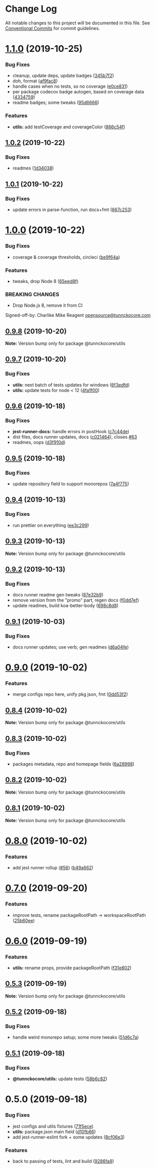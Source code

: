 # Change Log

All notable changes to this project will be documented in this file.
See [Conventional Commits](https://conventionalcommits.org) for commit guidelines.

# [1.1.0](https://github.com/tunnckoCore/opensource/compare/@tunnckocore/utils@1.0.2...@tunnckocore/utils@1.1.0) (2019-10-25)


### Bug Fixes

* cleanup, update deps, update badges ([345b7f2](https://github.com/tunnckoCore/opensource/commit/345b7f23e39481409ddc84d37308986462ada969))
* doh, format ([af9fac8](https://github.com/tunnckoCore/opensource/commit/af9fac844fb3d43fb43d39003eec18f482b6c6aa))
* handle cases when no tests, so no coverage ([e0ce831](https://github.com/tunnckoCore/opensource/commit/e0ce8313eedbcb5e8780865ed05533b5a2190c36))
* per package codecov badge autogen, based on coverage data ([4334759](https://github.com/tunnckoCore/opensource/commit/4334759d331dfcef98f43735a356753a685b139a))
* readme badges; some tweaks ([95d6666](https://github.com/tunnckoCore/opensource/commit/95d666659a2ac29bece307d22c66b6c0e7e47683))


### Features

* **utils:** add testCoverage and coverageColor ([866c54f](https://github.com/tunnckoCore/opensource/commit/866c54f406ca66c393777232451de0958c4f1404))





## [1.0.2](https://github.com/tunnckoCore/opensource/compare/@tunnckocore/utils@1.0.1...@tunnckocore/utils@1.0.2) (2019-10-22)


### Bug Fixes

* readmes ([1d34038](https://github.com/tunnckoCore/opensource/commit/1d3403852b1c6321c8fea89d45956e73b20a616e))





## [1.0.1](https://github.com/tunnckoCore/opensource/compare/@tunnckocore/utils@1.0.0...@tunnckocore/utils@1.0.1) (2019-10-22)


### Bug Fixes

* update errors in parse-function,  run docs+fmt ([667c253](https://github.com/tunnckoCore/opensource/commit/667c2539f668bfe07659ea397d9dda1305b7da4e))





# [1.0.0](https://github.com/tunnckoCore/opensource/compare/@tunnckocore/utils@0.9.8...@tunnckocore/utils@1.0.0) (2019-10-22)


### Bug Fixes

* coverage & coverage thresholds, circleci ([be9f64a](https://github.com/tunnckoCore/opensource/commit/be9f64a68a0ef029d006cddb90f78ba7369e6a08))


### Features

* tweaks, drop Node 8 ([65eed8f](https://github.com/tunnckoCore/opensource/commit/65eed8f5849b2e19656c562e10db276115ce3e24))


### BREAKING CHANGES

* Drop Node.js 8, remove it from CI

Signed-off-by: Charlike Mike Reagent <opensource@tunnckocore.com>





## [0.9.8](https://github.com/tunnckoCore/opensource/compare/@tunnckocore/utils@0.9.7...@tunnckocore/utils@0.9.8) (2019-10-20)

**Note:** Version bump only for package @tunnckocore/utils





## [0.9.7](https://github.com/tunnckoCore/opensource/compare/@tunnckocore/utils@0.9.6...@tunnckocore/utils@0.9.7) (2019-10-20)


### Bug Fixes

* **utils:** next batch of tests updates for windows ([6f3edfd](https://github.com/tunnckoCore/opensource/commit/6f3edfd))
* **utils:** update tests for node < 12 ([4fa1f00](https://github.com/tunnckoCore/opensource/commit/4fa1f00))





## [0.9.6](https://github.com/tunnckoCore/opensource/compare/@tunnckocore/utils@0.9.5...@tunnckocore/utils@0.9.6) (2019-10-18)


### Bug Fixes

* **jest-runner-docs:** handle errors in postHook ([c7c44de](https://github.com/tunnckoCore/opensource/commit/c7c44de))
* dist files, docs runner updates, docs ([c021464](https://github.com/tunnckoCore/opensource/commit/c021464)), closes [#63](https://github.com/tunnckoCore/opensource/issues/63)
* readmes, oops ([d3f910d](https://github.com/tunnckoCore/opensource/commit/d3f910d))





## [0.9.5](https://github.com/tunnckoCore/opensource/compare/@tunnckocore/utils@0.9.4...@tunnckocore/utils@0.9.5) (2019-10-18)


### Bug Fixes

* update repository field to support monorepos ([7a4f775](https://github.com/tunnckoCore/opensource/commit/7a4f775))





## [0.9.4](https://github.com/tunnckoCore/opensource/tree/master/@tunnckocore/utils/compare/@tunnckocore/utils@0.9.3...@tunnckocore/utils@0.9.4) (2019-10-13)


### Bug Fixes

* run prettier on everything ([ee3c299](https://github.com/tunnckoCore/opensource/tree/master/@tunnckocore/utils/commit/ee3c299))





## [0.9.3](https://github.com/tunnckoCore/opensource/tree/master/@tunnckocore/utils/compare/@tunnckocore/utils@0.9.2...@tunnckocore/utils@0.9.3) (2019-10-13)

**Note:** Version bump only for package @tunnckocore/utils





## [0.9.2](https://github.com/tunnckoCore/opensource/tree/master/@tunnckocore/utils/compare/@tunnckocore/utils@0.9.1...@tunnckocore/utils@0.9.2) (2019-10-13)


### Bug Fixes

* docs runner readme gen tweaks ([87e32b9](https://github.com/tunnckoCore/opensource/tree/master/@tunnckocore/utils/commit/87e32b9))
* remove version from the "promo" part, regen docs ([f0dd7ef](https://github.com/tunnckoCore/opensource/tree/master/@tunnckocore/utils/commit/f0dd7ef))
* update readmes, build koa-better-body ([698c8d8](https://github.com/tunnckoCore/opensource/tree/master/@tunnckocore/utils/commit/698c8d8))





## [0.9.1](https://github.com/tunnckoCore/opensource/tree/master/@tunnckocore/utils/compare/@tunnckocore/utils@0.9.0...@tunnckocore/utils@0.9.1) (2019-10-03)


### Bug Fixes

* docs runner updates; use verb; gen readmes ([d6a04fe](https://github.com/tunnckoCore/opensource/tree/master/@tunnckocore/utils/commit/d6a04fe))





# [0.9.0](https://github.com/tunnckoCore/opensource/tree/master/@tunnckocore/utils/compare/@tunnckocore/utils@0.8.4...@tunnckocore/utils@0.9.0) (2019-10-02)


### Features

* merge configs repo here, unify pkg json, fmt ([0dd53f2](https://github.com/tunnckoCore/opensource/tree/master/@tunnckocore/utils/commit/0dd53f2))





## [0.8.4](https://github.com/tunnckoCore/opensource/tree/master/@tunnckocore/utils/compare/@tunnckocore/utils@0.8.3...@tunnckocore/utils@0.8.4) (2019-10-02)

**Note:** Version bump only for package @tunnckocore/utils





## [0.8.3](https://github.com/tunnckoCore/opensource/tree/master/@tunnckocore/utils/compare/@tunnckocore/utils@0.8.2...@tunnckocore/utils@0.8.3) (2019-10-02)


### Bug Fixes

* packages metadata, repo and homepage fields ([6a28998](https://github.com/tunnckoCore/opensource/tree/master/@tunnckocore/utils/commit/6a28998))





## [0.8.2](https://github.com/tunnckoCore/opensource/compare/@tunnckocore/utils@0.8.1...@tunnckocore/utils@0.8.2) (2019-10-02)

**Note:** Version bump only for package @tunnckocore/utils





## [0.8.1](https://github.com/tunnckoCore/opensource/compare/@tunnckocore/utils@0.8.0...@tunnckocore/utils@0.8.1) (2019-10-02)

**Note:** Version bump only for package @tunnckocore/utils





# [0.8.0](https://github.com/tunnckoCore/opensource/compare/@tunnckocore/utils@0.7.0...@tunnckocore/utils@0.8.0) (2019-10-02)


### Features

* add jest runner rollup ([#56](https://github.com/tunnckoCore/opensource/issues/56)) ([b49a662](https://github.com/tunnckoCore/opensource/commit/b49a662))





# [0.7.0](https://github.com/tunnckoCore/opensource/compare/@tunnckocore/utils@0.6.0...@tunnckocore/utils@0.7.0) (2019-09-20)


### Features

* improve tests, rename packageRootPath -> workspaceRootPath ([25b60ee](https://github.com/tunnckoCore/opensource/commit/25b60ee))





# [0.6.0](https://github.com/tunnckoCore/opensource/compare/@tunnckocore/utils@0.5.3...@tunnckocore/utils@0.6.0) (2019-09-19)


### Features

* **utils:** rename props, provide packageRootPath ([f31e802](https://github.com/tunnckoCore/opensource/commit/f31e802))





## [0.5.3](https://github.com/tunnckoCore/opensource/compare/@tunnckocore/utils@0.5.2...@tunnckocore/utils@0.5.3) (2019-09-19)

**Note:** Version bump only for package @tunnckocore/utils





## [0.5.2](https://github.com/tunnckoCore/opensource/compare/@tunnckocore/utils@0.5.1...@tunnckocore/utils@0.5.2) (2019-09-18)


### Bug Fixes

* handle weird monorepo setup; some more tweaks ([51d6c7a](https://github.com/tunnckoCore/opensource/commit/51d6c7a))





## [0.5.1](https://github.com/tunnckoCore/opensource/compare/@tunnckocore/utils@0.5.0...@tunnckocore/utils@0.5.1) (2019-09-18)


### Bug Fixes

* **@tunnckocore/utils:** update tests ([58b6c82](https://github.com/tunnckoCore/opensource/commit/58b6c82))





# 0.5.0 (2019-09-18)


### Bug Fixes

* jest configs and utils fixtures ([71f5ece](https://github.com/tunnckoCore/opensource/commit/71f5ece))
* **utils:** package.json main field ([d10fb66](https://github.com/tunnckoCore/opensource/commit/d10fb66))
* add jest-runner-eslint fork + some updates ([8cf06e3](https://github.com/tunnckoCore/opensource/commit/8cf06e3))


### Features

* back to passing of tests, lint and build ([9286fa9](https://github.com/tunnckoCore/opensource/commit/9286fa9))
